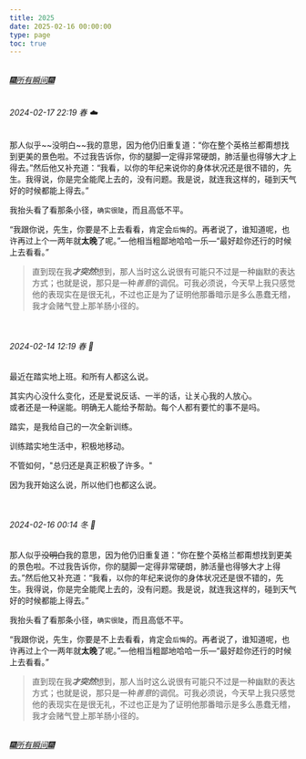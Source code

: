 ```yaml
---
title: 2025
date: 2025-02-16 00:00:00
type: page
toc: true 
---
```


<br>
<div style="text-align: left">
  <a href="/fragments/archive"><i>🎆所有瞬间🎆</i></a>
</div>
<br>

###### 2024-02-17 22:19 春 ☁️

<div class="circle-apricot">
那人似乎~~没明白~~我的意思，因为他仍旧重复道：“你在整个英格兰都甭想找到更美的景色啦。不过我告诉你，你的腿脚一定得非常硬朗，肺活量也得够大才上得去。”然后他又补充道：“我看，以你的年纪来说你的身体状况还是很不错的，先生。我得说，你是完全能爬上去的，没有问题。我是说，就连我这样的，碰到天气好的时候都能上得去。”

我抬头看了看那条小径，`确实很陡`，而且高低不平。

“我跟你说，先生，你要是不上去看看，肯定会``后悔``的。再者说了，谁知道呢，也许再过上个一两年就**太晚**了呢。”—他相当粗鄙地哈哈一乐—“最好趁你还行的时候上去看看。”

> 直到现在我***才突然***想到，那人当时这么说很有可能只不过是一种幽默的表达方式；也就是说，那只是一种*善意*的调侃。可我必须说，今天早上我只感觉他的表现实在是很无礼，不过也正是为了证明他那番暗示是多么愚蠢无稽，我才会赌气登上那羊肠小径的。
</div>


<br>

###### 2024-02-14 12:19 春 🧊

<div class="circle-black">

  <p>最近在踏实地上班。和所有人都这么说。</p>
  <p>其实内心没什么变化，还是爱说反话、一半的话，让关心我的人放心。<br>
  或者还是一种逞能。明确无人能给予帮助。每个人都有要忙的事不是吗。</p>
  <p>踏实，是我给自己的一次全新训练。</p>
  <p>训练踏实地生活中，积极地移动。</p>
  <p>不管如何，"总归还是真正积极了许多。"</p>
  <p>因为我开始这么说，所以他们也都这么说。</p>
</div>

<br>

###### 2024-02-16 00:14 冬 🧊

<div class="circle-pink">

那人似乎~~没明白~~我的意思，因为他仍旧重复道：“你在整个英格兰都甭想找到更美的景色啦。不过我告诉你，你的腿脚一定得非常硬朗，肺活量也得够大才上得去。”然后他又补充道：“我看，以你的年纪来说你的身体状况还是很不错的，先生。我得说，你是完全能爬上去的，没有问题。我是说，就连我这样的，碰到天气好的时候都能上得去。”

我抬头看了看那条小径，`确实很陡`，而且高低不平。

“我跟你说，先生，你要是不上去看看，肯定会``后悔``的。再者说了，谁知道呢，也许再过上个一两年就**太晚**了呢。”—他相当粗鄙地哈哈一乐—“最好趁你还行的时候上去看看。”

> 直到现在我***才突然***想到，那人当时这么说很有可能只不过是一种幽默的表达方式；也就是说，那只是一种*善意*的调侃。可我必须说，今天早上我只感觉他的表现实在是很无礼，不过也正是为了证明他那番暗示是多么愚蠢无稽，我才会赌气登上那羊肠小径的。

</div>
<br>
<div style="text-align: left">
  <a href="/fragments/archive"><i>🎆所有瞬间🎆</i></a>
</div>
<br>
<br>
